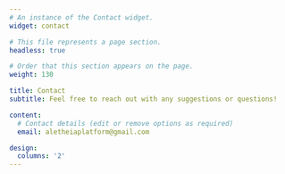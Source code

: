 ```yaml
---
# An instance of the Contact widget.
widget: contact

# This file represents a page section.
headless: true

# Order that this section appears on the page.
weight: 130

title: Contact
subtitle: Feel free to reach out with any suggestions or questions!

content:
  # Contact details (edit or remove options as required)
  email: aletheiaplatform@gmail.com

design:
  columns: '2'
---
```

